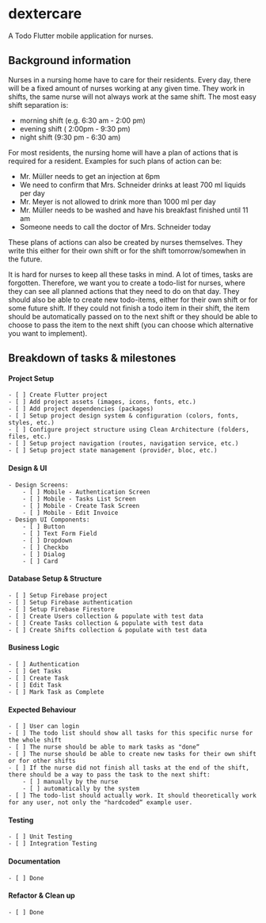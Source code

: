 # dextercare

A Todo Flutter mobile application for nurses.

## Background information

Nurses in a nursing home have to care for their residents.
Every day, there will be a fixed amount of nurses working at any given time. They work in shifts,
the same nurse will not always work at the same shift. The most easy shift separation is:

- morning shift (e.g. 6:30 am - 2:00 pm)
- evening shift ( 2:00pm - 9:30 pm)
- night shift (9:30 pm - 6:30 am)

For most residents, the nursing home will have a plan of actions that is required for a resident.
Examples for such plans of action can be:

- Mr. Müller needs to get an injection at 6pm
- We need to confirm that Mrs. Schneider drinks at least 700 ml liquids per day
- Mr. Meyer is not allowed to drink more than 1000 ml per day
- Mr. Müller needs to be washed and have his breakfast finished until 11 am
- Someone needs to call the doctor of Mrs. Schneider today

These plans of actions can also be created by nurses themselves. They write this either for their
own shift or for the shift tomorrow/somewhen in the future.

It is hard for nurses to keep all these tasks in mind. A lot of times, tasks are forgotten. Therefore,
we want you to create a todo-list for nurses, where they can see all planned actions that they
need to do on that day. They should also be able to create new todo-items, either for their own
shift or for some future shift. If they could not finish a todo item in their shift, the item should be
automatically passed on to the next shift or they should be able to choose to pass the item to the
next shift (you can choose which alternative you want to implement).


## Breakdown of tasks & milestones

#### Project Setup
    - [ ] Create Flutter project
    - [ ] Add project assets (images, icons, fonts, etc.)
    - [ ] Add project dependencies (packages)
    - [ ] Setup project design system & configuration (colors, fonts, styles, etc.)
    - [ ] Configure project structure using Clean Architecture (folders, files, etc.)
    - [ ] Setup project navigation (routes, navigation service, etc.)
    - [ ] Setup project state management (provider, bloc, etc.)

#### Design & UI
    - Design Screens:
        - [ ] Mobile - Authentication Screen
        - [ ] Mobile - Tasks List Screen
        - [ ] Mobile - Create Task Screen
        - [ ] Mobile - Edit Invoice
    - Design UI Components:
        - [ ] Button
        - [ ] Text Form Field
        - [ ] Dropdown
        - [ ] Checkbo 
        - [ ] Dialog
        - [ ] Card

#### Database Setup & Structure
    - [ ] Setup Firebase project
    - [ ] Setup Firebase authentication
    - [ ] Setup Firebase Firestore
    - [ ] Create Users collection & populate with test data
    - [ ] Create Tasks collection & populate with test data
    - [ ] Create Shifts collection & populate with test data

#### Business Logic
    - [ ] Authentication
    - [ ] Get Tasks
    - [ ] Create Task
    - [ ] Edit Task
    - [ ] Mark Task as Complete

#### Expected Behaviour
    - [ ] User can login
    - [ ] The todo list should show all tasks for this specific nurse for the whole shift
    - [ ] The nurse should be able to mark tasks as "done“
    - [ ] The nurse should be able to create new tasks for their own shift or for other shifts
    - [ ] If the nurse did not finish all tasks at the end of the shift, there should be a way to pass the task to the next shift:
        - [ ] manually by the nurse
        - [ ] automatically by the system
    - [ ] The todo-list should actually work. It should theoretically work for any user, not only the "hardcoded“ example user.

#### Testing
    - [ ] Unit Testing
    - [ ] Integration Testing

#### Documentation
    - [ ] Done

#### Refactor & Clean up
    - [ ] Done
